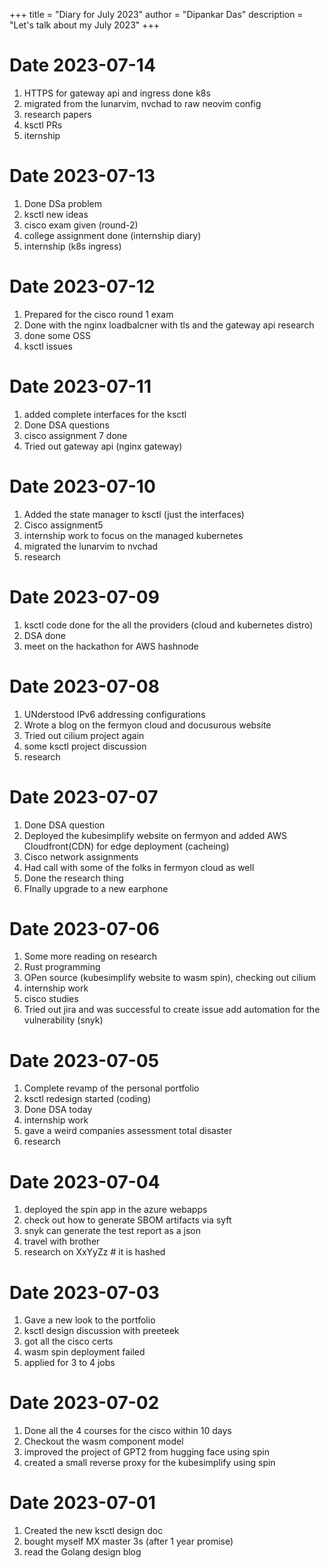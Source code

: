 +++
title = "Diary for July 2023"
author = "Dipankar Das"
description = "Let's talk about my July 2023"
+++

# Date 2023-07-14
1. HTTPS for gateway api and ingress done k8s
2. migrated from the lunarvim, nvchad to raw neovim config
3. research papers
4. ksctl PRs 
5. iternship

# Date 2023-07-13
1. Done DSa problem
2. ksctl new ideas
3. cisco exam given (round-2)
4. college assignment done (internship diary)
5. internship (k8s ingress)

# Date 2023-07-12
1. Prepared for the cisco round 1 exam
2. Done with the nginx loadbalcner with tls and the gateway api research
3. done some OSS
4. ksctl issues

# Date 2023-07-11
1. added complete interfaces for the ksctl
2. Done DSA questions
3. cisco assignment 7 done
4. Tried out gateway api (nginx gateway)

# Date 2023-07-10
1. Added the state manager to ksctl (just the interfaces)
2. Cisco assignment5
3. internship work to focus on the managed kubernetes
4. migrated the lunarvim to nvchad
5. research

# Date 2023-07-09
1. ksctl code done for the all the providers (cloud and kubernetes distro)
2. DSA done
3. meet on the hackathon for AWS hashnode

# Date 2023-07-08
1. UNderstood IPv6 addressing configurations
2. Wrote a blog on the fermyon cloud and docusurous website
3. Tried out cilium project again
4. some ksctl project discussion
5. research

# Date 2023-07-07
1. Done DSA question
2. Deployed the kubesimplify website on fermyon and added AWS Cloudfront(CDN) for edge deployment (cacheing)
3. Cisco network assignments
4. Had call with some of the folks in fermyon cloud as well
5. Done the research thing
6. FInally upgrade to a new earphone

# Date 2023-07-06
1. Some more reading on research
2. Rust programming
3. OPen source (kubesimplify website to wasm spin), checking out cilium
4. internship work
5. cisco studies
6. Tried out jira and was successful to create issue add automation for the vulnerability (snyk)

# Date 2023-07-05
1. Complete revamp of the personal portfolio
2. ksctl redesign started (coding)
3. Done DSA today
4. internship work
5. gave a weird companies assessment total disaster
6. research

# Date 2023-07-04
1. deployed the spin app in the azure webapps
2. check out how to generate SBOM artifacts via syft
3. snyk can generate the test report as a json
4. travel with brother
5. research on XxYyZz # it is hashed

# Date 2023-07-03
1. Gave a new look to the portfolio
2. ksctl design discussion with preeteek
3. got all the cisco certs
4. wasm spin deployment failed
5. applied for 3 to 4 jobs

# Date 2023-07-02
1. Done all the 4 courses for the cisco within 10 days
2. Checkout the wasm component model
3. improved the project of GPT2 from hugging face using spin
4. created a small reverse proxy for the kubesimplify using spin

# Date 2023-07-01
1. Created the new ksctl design doc
2. bought myself MX master 3s (after 1 year promise)
3. read the Golang design blog

